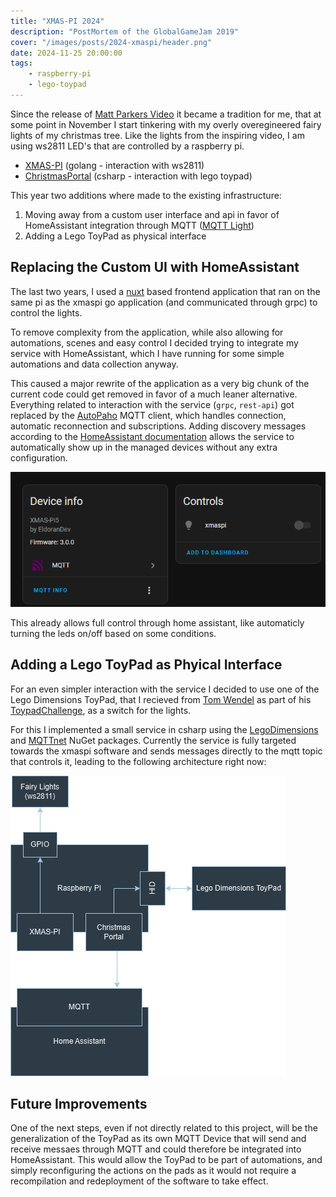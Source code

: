 ```yaml
---
title: "XMAS-PI 2024"
description: "PostMortem of the GlobalGameJam 2019"
cover: "/images/posts/2024-xmaspi/header.png"
date: 2024-11-25 20:00:00
tags:
    - raspberry-pi 
    - lego-toypad
---
```


Since the release of [Matt Parkers Video](https://www.youtube.com/watch?v=TvlpIojusBE) it became a tradition for me, that at some point in November I start tinkering
with my overly overegineered fairy lights of my christmas tree. Like the lights from the inspiring video, I am using ws2811 LED's that are controlled by a raspberry pi.

- [XMAS-PI](https://github.com/EldoranDev/xmaspi) (golang - interaction with ws2811)
- [ChristmasPortal](https://github.com/EldoranDev/ChristmasPortal) (csharp - interaction with lego toypad)

This year two additions where made to the existing infrastructure:

1. Moving away from a custom user interface and api in favor of HomeAssistant integration through MQTT ([MQTT Light](https://www.home-assistant.io/integrations/light.mqtt/))
2. Adding a Lego ToyPad as physical interface

## Replacing the Custom UI with HomeAssistant

The last two years, I used a [nuxt](https://nuxtjs.org/) based frontend application that ran on the same pi as the xmaspi go application (and communicated through grpc) to control the lights.

To remove complexity from the application, while also allowing for automations, scenes and easy control I decided trying to integrate my service with HomeAssistant, which I have running for some simple automations and data collection anyway.

This caused a major rewrite of the application as a very big chunk of the current code could get removed in favor of a much leaner alternative. Everything related to interaction with the service (`grpc`, `rest-api`) got replaced by  the [AutoPaho](https://github.com/eclipse-paho/paho.golang/tree/master/autopaho) MQTT client, which handles connection, automatic reconnection and subscriptions. Adding discovery messages according to the [HomeAssistant documentation](https://www.home-assistant.io/integrations/mqtt/#mqtt-discovery) allows the service to automatically show up in the managed devices without any extra configuration.


![screenshot from homeassistant device overview](images/posts/2024-xmaspi/mqtt-discovery.png)


This already allows full control through home assistant, like automaticly turning the leds on/off based on some conditions.

## Adding a Lego ToyPad as Phyical Interface

For an even simpler interaction with the service I decided to use one of the Lego Dimensions ToyPad, that I recieved from [Tom Wendel](https://github.com/tomwendel) as part of his [ToypadChallenge](https://github.com/Wendelpunkt/ToypadChallenge), as a switch for the lights.

For this I implemented a small service in csharp using the [LegoDimensions](https://www.nuget.org/packages/LegoDimensions) and [MQTTnet](https://www.nuget.org/packages/MQTTnet) NuGet packages. Currently the service is fully targeted towards the xmaspi software and sends messages directly to the mqtt topic that controls it, leading to the following architecture right now:

![structure of the software](images/posts/2024-xmaspi/structure.png)

## Future Improvements

One of the next steps, even if not directly related to this project, will be the generalization of the ToyPad as its own MQTT Device that will send and receive messaes through MQTT and could therefore be integrated into HomeAssistant. This would allow the ToyPad to be part of
automations, and simply reconfiguring the actions on the pads as it would not require a recompilation and redeployment of the software to take effect.
